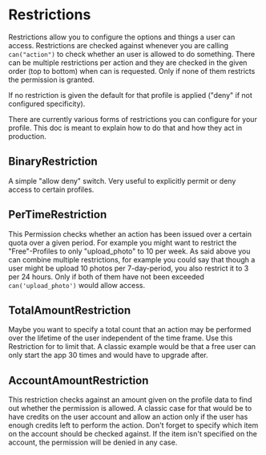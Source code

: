 
# Restrictions

Restrictions allow you to configure the options and things a user can access. Restrictions are checked against whenever you are calling ``can("action")`` to check whether an user is allowed to do something. There can be multiple restrictions per action and they are checked in the given order (top to bottom) when can is requested. Only if none of them restricts the permission is granted.

If no restriction is given the default for that profile is applied ("deny" if not configured specificity).

There are currently various forms of restrictions you can configure for your profile. This doc is meant to explain how to do that and how they act in production.


## BinaryRestriction
A simple "allow deny" switch. Very useful to explicitly permit or deny access to certain profiles. 


## PerTimeRestriction
This Permission checks whether an action has been issued over a certain quota over a given period. For example you might want to restrict the "Free"-Profiles to only "upload_photo" to 10 per week. As said above you can combine multiple restrictions, for example you could say that though a user might be upload 10 photos per 7-day-period, you also restrict it to 3 per 24 hours. Only if both of them have not been exceeded ``can('upload_photo')`` would allow access.


## TotalAmountRestriction
Maybe you want to specify a total count that an action may be performed over the lifetime of the user independent of the time frame. Use this Restriction for to limit that. A classic example would be that a free user can only start the app 30 times and would have to upgrade after.


## AccountAmountRestriction
This restriction checks against an amount given on the profile data to find out whether the permission is allowed. A classic case for that would be to have credits on the user account and allow an action only if the user has enough credits left to perform the action. Don't forget to specify which item on the account should be checked against. If the item isn't specified on the account, the permission will be denied in any case.


